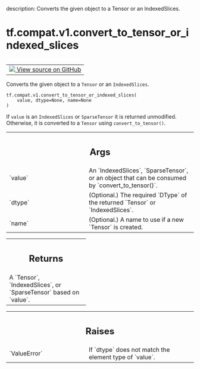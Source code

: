 description: Converts the given object to a Tensor or an IndexedSlices.

<div itemscope itemtype="http://developers.google.com/ReferenceObject">
<meta itemprop="name" content="tf.compat.v1.convert_to_tensor_or_indexed_slices" />
<meta itemprop="path" content="Stable" />
</div>

# tf.compat.v1.convert_to_tensor_or_indexed_slices

<!-- Insert buttons and diff -->

<table class="tfo-notebook-buttons tfo-api nocontent" align="left">
<td>
  <a target="_blank" href="https://github.com/tensorflow/tensorflow/blob/r2.2/tensorflow/python/framework/indexed_slices.py#L261-L283">
    <img src="https://www.tensorflow.org/images/GitHub-Mark-32px.png" />
    View source on GitHub
  </a>
</td>
</table>



Converts the given object to a `Tensor` or an `IndexedSlices`.

<pre class="devsite-click-to-copy prettyprint lang-py tfo-signature-link">
<code>tf.compat.v1.convert_to_tensor_or_indexed_slices(
    value, dtype=None, name=None
)
</code></pre>



<!-- Placeholder for "Used in" -->

If `value` is an `IndexedSlices` or `SparseTensor` it is returned
unmodified. Otherwise, it is converted to a `Tensor` using
`convert_to_tensor()`.

<!-- Tabular view -->
 <table class="responsive fixed orange">
<colgroup><col width="214px"><col></colgroup>
<tr><th colspan="2"><h2 class="add-link">Args</h2></th></tr>

<tr>
<td>
`value`
</td>
<td>
An `IndexedSlices`, `SparseTensor`, or an object that can be consumed
by `convert_to_tensor()`.
</td>
</tr><tr>
<td>
`dtype`
</td>
<td>
(Optional.) The required `DType` of the returned `Tensor` or
`IndexedSlices`.
</td>
</tr><tr>
<td>
`name`
</td>
<td>
(Optional.) A name to use if a new `Tensor` is created.
</td>
</tr>
</table>



<!-- Tabular view -->
 <table class="responsive fixed orange">
<colgroup><col width="214px"><col></colgroup>
<tr><th colspan="2"><h2 class="add-link">Returns</h2></th></tr>
<tr class="alt">
<td colspan="2">
A `Tensor`, `IndexedSlices`, or `SparseTensor` based on `value`.
</td>
</tr>

</table>



<!-- Tabular view -->
 <table class="responsive fixed orange">
<colgroup><col width="214px"><col></colgroup>
<tr><th colspan="2"><h2 class="add-link">Raises</h2></th></tr>

<tr>
<td>
`ValueError`
</td>
<td>
If `dtype` does not match the element type of `value`.
</td>
</tr>
</table>

